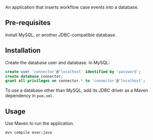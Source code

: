An application that inserts workflow case events into a database.


## Pre-requisites

Install MySQL, or another JDBC-compatible database.

## Installation

Create the database user and database.
In MySQL:

```sql
create user 'connector'@'localhost' identified by 'password';
create database connector;
grant all privileges on connector.* to 'connector'@'localhost';
```

To use a database other than MySQL, add its JDBC driver as a Maven dependency in `pom.xml`.

## Usage

Use Maven to run the application.

    mvn compile exec:java
